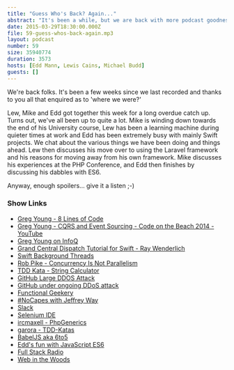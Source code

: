 ```yaml
---
title: "Guess Who's Back? Again..."
abstract: "It's been a while, but we are back with more podcast goodness."
date: 2015-03-29T18:30:00.000Z
file: 59-guess-whos-back-again.mp3
layout: podcast
number: 59
size: 35940774
duration: 3573
hosts: [Edd Mann, Lewis Cains, Michael Budd]
guests: []
---
```


We're back folks. It's been a few weeks since we last recorded and thanks to you all that enquired as to 'where we were?'

Lew, Mike and Edd got together this week for a long overdue catch up. Turns out, we've all been up to quite a lot. Mike is winding down towards the end of his University course, Lew has been a learning machine during quieter times at work and Edd has been extremely busy with mainly Swift projects. We chat about the various things we have been doing and things ahead.
Lew then discusses his move over to using the Laravel framework and his reasons for moving away from his own framework.
Mike discusses his experiences at the PHP Conference, and Edd then finishes by discussing his dabbles with ES6.

Anyway, enough spoilers... give it a listen ;-)

### Show Links

- [Greg Young - 8 Lines of Code](http://www.infoq.com/presentations/8-lines-code-refactoring)
- [Greg Young - CQRS and Event Sourcing - Code on the Beach 2014 - YouTube](https://www.youtube.com/watch?v=JHGkaShoyNs)
- [Greg Young on InfoQ](http://www.infoq.com/author/Greg-Young)
- [Grand Central Dispatch Tutorial for Swift - Ray Wenderlich](http://www.raywenderlich.com/79149/grand-central-dispatch-tutorial-swift-part-1)
- [Swift Background Threads](https://thatthinginswift.com/background-threads/)
- [Rob Pike - Concurrency Is Not Parallelism](https://vimeo.com/49718712)
- [TDD Kata - String Calculator](http://osherove.com/tdd-kata-1/)
- [GitHub Large DDOS Attack](https://github.com/blog/1981-large-scale-ddos-attack-on-github-com)
- [GitHub under ongoing DDoS attack](https://news.ycombinator.com/item?id=9284226)
- [Functional Geekery](http://www.functionalgeekery.com/)
- [#NoCapes with Jeffrey Way](https://www.youtube.com/watch?v=ozMoUp1wU0E)
- [Slack](https://slack.com/)
- [Selenium IDE](http://docs.seleniumhq.org/projects/ide/)
- [ircmaxell - PhpGenerics](https://github.com/ircmaxell/PhpGenerics)
- [garora - TDD-Katas](https://github.com/garora/TDD-Katas)
- [BabelJS aka 6to5](https://babeljs.io/)
- [Edd's fun with JavaScript ES6](http://jsbin.com/vosiye/3/edit?js,console)
- [Full Stack Radio](http://fullstackradio.com/)
- [Web in the Woods](http://www.webinthewoods.co.uk/)
